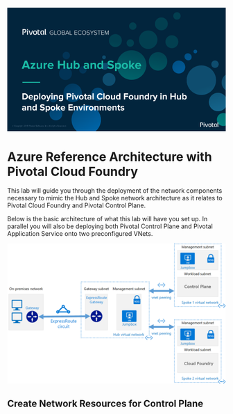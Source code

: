 ![](images/index.png)

# Azure Reference Architecture with Pivotal Cloud Foundry

This lab will guide you through the deployment of the network components necessary to mimic the Hub and Spoke network architecture as it relates to Pivotal Cloud Foundry and Pivotal Control Plane.

Below is the basic architecture of what this lab will have you set up. In parallel you will also be deploying both Pivotal Control Plane and Pivotal Application Service onto two preconfigured VNets.

![](images/hub-and-spoke-pcf.png)

## Create Network Resources for Control Plane

